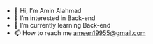 - 👋 Hi, I’m Amin Alahmad
- 👀 I’m interested in Back-end
- 🌱 I’m currently learning Back-end 
- 📫 How to reach me ameen19955@gmail.com


